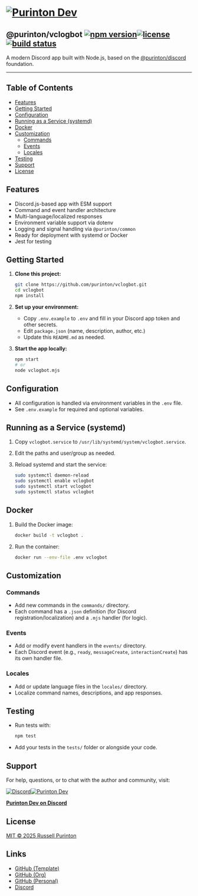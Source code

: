 # [![Purinton Dev](https://purinton.us/logos/brand.png)](https://discord.gg/QSBxQnX7PF)

## @purinton/vclogbot [![npm version](https://img.shields.io/npm/v/@purinton/vclogbot.svg)](https://www.npmjs.com/package/@purinton/vclogbot)[![license](https://img.shields.io/github/license/purinton/vclogbot.svg)](LICENSE)[![build status](https://github.com/purinton/vclogbot/actions/workflows/nodejs.yml/badge.svg)](https://github.com/purinton/vclogbot/actions)

A modern Discord app built with Node.js, based on the [@purinton/discord](https://github.com/purinton/discord) foundation.

---

## Table of Contents

- [Features](#features)
- [Getting Started](#getting-started)
- [Configuration](#configuration)
- [Running as a Service (systemd)](#running-as-a-service-systemd)
- [Docker](#docker)
- [Customization](#customization)
  - [Commands](#commands)
  - [Events](#events)
  - [Locales](#locales)
- [Testing](#testing)
- [Support](#support)
- [License](#license)

## Features

- Discord.js-based app with ESM support
- Command and event handler architecture
- Multi-language/localized responses
- Environment variable support via dotenv
- Logging and signal handling via `@purinton/common`
- Ready for deployment with systemd or Docker
- Jest for testing

## Getting Started

1. **Clone this project:**

   ```bash
   git clone https://github.com/purinton/vclogbot.git
   cd vclogbot
   npm install
   ```

2. **Set up your environment:**
   - Copy `.env.example` to `.env` and fill in your Discord app token and other secrets.
   - Edit `package.json` (name, description, author, etc.)
   - Update this `README.md` as needed.

3. **Start the app locally:**

   ```bash
   npm start
   # or
   node vclogbot.mjs
   ```

## Configuration

- All configuration is handled via environment variables in the `.env` file.
- See `.env.example` for required and optional variables.

## Running as a Service (systemd)

1. Copy `vclogbot.service` to `/usr/lib/systemd/system/vclogbot.service`.
2. Edit the paths and user/group as needed.
3. Reload systemd and start the service:

   ```bash
   sudo systemctl daemon-reload
   sudo systemctl enable vclogbot
   sudo systemctl start vclogbot
   sudo systemctl status vclogbot
   ```

## Docker

1. Build the Docker image:

   ```bash
   docker build -t vclogbot .
   ```

2. Run the container:

   ```bash
   docker run --env-file .env vclogbot
   ```

## Customization

### Commands

- Add new commands in the `commands/` directory.
- Each command has a `.json` definition (for Discord registration/localization) and a `.mjs` handler (for logic).

### Events

- Add or modify event handlers in the `events/` directory.
- Each Discord event (e.g., `ready`, `messageCreate`, `interactionCreate`) has its own handler file.

### Locales

- Add or update language files in the `locales/` directory.
- Localize command names, descriptions, and app responses.

## Testing

- Run tests with:

  ```bash
  npm test
  ```

- Add your tests in the `tests/` folder or alongside your code.

## Support

For help, questions, or to chat with the author and community, visit:

[![Discord](https://purinton.us/logos/discord_96.png)](https://discord.gg/QSBxQnX7PF)[![Purinton Dev](https://purinton.us/logos/purinton_96.png)](https://discord.gg/QSBxQnX7PF)

**[Purinton Dev on Discord](https://discord.gg/QSBxQnX7PF)**

## License

[MIT © 2025 Russell Purinton](LICENSE)

## Links

- [GitHub (Template)](https://github.com/purinton/vclogbot)
- [GitHub (Org)](https://github.com/purinton)
- [GitHub (Personal)](https://github.com/rpurinton)
- [Discord](https://discord.gg/QSBxQnX7PF)
